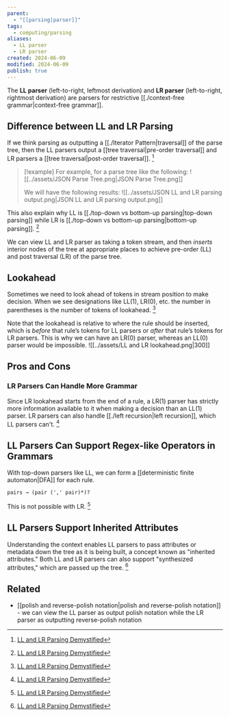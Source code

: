 ```yaml
---
parent:
  - "[[parsing|parser]]"
tags:
  - computing/parsing
aliases:
  - LL parser
  - LR parser
created: 2024-06-09
modified: 2024-06-09
publish: true
---
```

The **LL parser** (left-to-right, leftmost derivation) and **LR parser** (left-to-right, rightmost derivation) are parsers for restrictive [[./context-free grammar|context-free grammar]].

## Difference between LL and LR Parsing

If we think parsing as outputting a [[./Iterator Pattern|traversal]] of the parse tree, then the LL parsers output a [[tree traversal|pre-order traversal]] and LR parsers a [[tree traversal|post-order traversal]]. [^1]

> [!example]
> For example, for a parse tree like the following:
> ![[../assets/JSON Parse Tree.png|JSON Parse Tree.png]]
> 
> We will have the following results:
> ![[../assets/JSON LL and LR parsing output.png|JSON LL and LR parsing output.png]]

This also explain why LL is [[./top-down vs bottom-up parsing|top-down parsing]] while LR is [[./top-down vs bottom-up parsing|bottom-up parsing]].  [^1]

We can view LL and LR parser as taking a token stream, and then *inserts* interior nodes of the tree at appropriate places to achieve pre-order (LL) and post traversal (LR) of the parse tree.

## Lookahead

Sometimes we need to look ahead of tokens in stream position to make decision. When we see designations like LL(1), LR(0), etc. the number in parentheses is the number of tokens of lookahead. [^1]

Note that the lookahead is relative to where the rule should be inserted, which is _before_ that rule’s tokens for LL parsers or _after_ that rule’s tokens for LR parsers. This is why we can have an LR(0) parser, whereas an LL(0) parser would be impossible.
![[../assets/LL and LR lookahead.png|300]]

## Pros and Cons
### LR Parsers Can Handle More Grammar
Since LR lookahead starts from the end of a rule, a LR(1) parser has strictly more information available to it when making a decision than an LL(1) parser. LR parsers can also handle [[./left recursion|left recursion]], which LL parsers can't. [^1]

## LL Parsers Can Support Regex-like Operators in Grammars
With top-down parsers like LL, we can form a [[deterministic finite automaton|DFA]] for each rule.
```text
pairs → (pair (',' pair)*)?
```
This is not possible with LR. [^1]

## LL Parsers Support Inherited Attributes
Understanding the context enables LL parsers to pass attributes or metadata down the tree as it is being built, a concept known as "inherited attributes." Both LL and LR parsers can also support "synthesized attributes," which are passed up the tree. [^1]

## Related
- [[polish and reverse-polish notation|polish and reverse-polish notation]] - we can view the LL parser as output polish notation while the LR parser as outputting reverse-polish notation

[^1]: [LL and LR Parsing Demystified](https://blog.reverberate.org/2013/07/ll-and-lr-parsing-demystified.html)